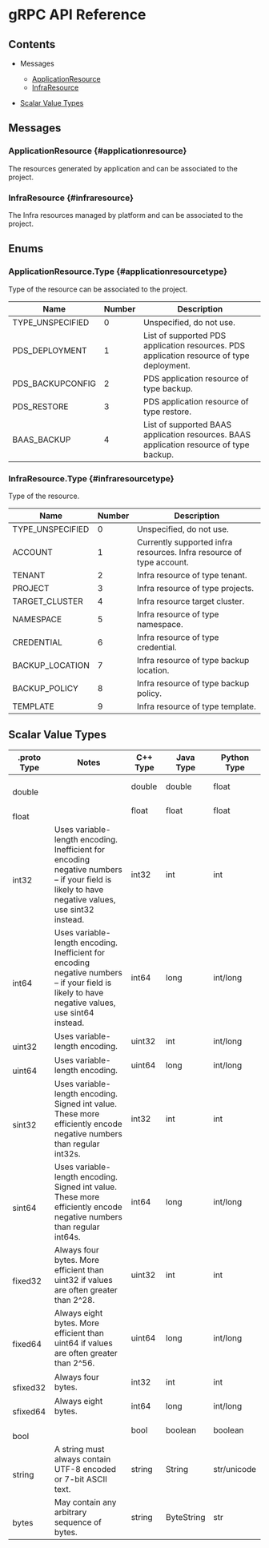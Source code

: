 [//]: # (Generated by grpc-framework using protoc-gen-doc)
[//]: # (Do not edit)

# gRPC API Reference

## Contents



- Messages
    - [ApplicationResource](#applicationresource)
    - [InfraResource](#infraresource)
  



- [Scalar Value Types](#scalar-value-types)



 <!-- end services -->

## Messages


### ApplicationResource {#applicationresource}
The resources generated by application and can be associated to the project.

 <!-- end HasFields -->


### InfraResource {#infraresource}
The Infra resources managed by platform and can be associated to the project.

 <!-- end HasFields -->
 <!-- end messages -->

## Enums


### ApplicationResource.Type {#applicationresourcetype}
Type of the resource can be associated to the project.

| Name | Number | Description |
| ---- | ------ | ----------- |
| TYPE_UNSPECIFIED | 0 | Unspecified, do not use. |
| PDS_DEPLOYMENT | 1 | List of supported PDS application resources. PDS application resource of type deployment. |
| PDS_BACKUPCONFIG | 2 | PDS application resource of type backup. |
| PDS_RESTORE | 3 | PDS application resource of type restore. |
| BAAS_BACKUP | 4 | List of supported BAAS application resources. BAAS application resource of type backup. |




### InfraResource.Type {#infraresourcetype}
Type of the resource.

| Name | Number | Description |
| ---- | ------ | ----------- |
| TYPE_UNSPECIFIED | 0 | Unspecified, do not use. |
| ACCOUNT | 1 | Currently supported infra resources. Infra resource of type account. |
| TENANT | 2 | Infra resource of type tenant. |
| PROJECT | 3 | Infra resource of type projects. |
| TARGET_CLUSTER | 4 | Infra resource target cluster. |
| NAMESPACE | 5 | Infra resource of type namespace. |
| CREDENTIAL | 6 | Infra resource of type credential. |
| BACKUP_LOCATION | 7 | Infra resource of type backup location. |
| BACKUP_POLICY | 8 | Infra resource of type backup policy. |
| TEMPLATE | 9 | Infra resource of type template. |


 <!-- end Enums -->
 <!-- end Files -->

## Scalar Value Types

| .proto Type | Notes | C++ Type | Java Type | Python Type |
| ----------- | ----- | -------- | --------- | ----------- |
| <div><h4 id="double" /></div><a name="double" /> double |  | double | double | float |
| <div><h4 id="float" /></div><a name="float" /> float |  | float | float | float |
| <div><h4 id="int32" /></div><a name="int32" /> int32 | Uses variable-length encoding. Inefficient for encoding negative numbers – if your field is likely to have negative values, use sint32 instead. | int32 | int | int |
| <div><h4 id="int64" /></div><a name="int64" /> int64 | Uses variable-length encoding. Inefficient for encoding negative numbers – if your field is likely to have negative values, use sint64 instead. | int64 | long | int/long |
| <div><h4 id="uint32" /></div><a name="uint32" /> uint32 | Uses variable-length encoding. | uint32 | int | int/long |
| <div><h4 id="uint64" /></div><a name="uint64" /> uint64 | Uses variable-length encoding. | uint64 | long | int/long |
| <div><h4 id="sint32" /></div><a name="sint32" /> sint32 | Uses variable-length encoding. Signed int value. These more efficiently encode negative numbers than regular int32s. | int32 | int | int |
| <div><h4 id="sint64" /></div><a name="sint64" /> sint64 | Uses variable-length encoding. Signed int value. These more efficiently encode negative numbers than regular int64s. | int64 | long | int/long |
| <div><h4 id="fixed32" /></div><a name="fixed32" /> fixed32 | Always four bytes. More efficient than uint32 if values are often greater than 2^28. | uint32 | int | int |
| <div><h4 id="fixed64" /></div><a name="fixed64" /> fixed64 | Always eight bytes. More efficient than uint64 if values are often greater than 2^56. | uint64 | long | int/long |
| <div><h4 id="sfixed32" /></div><a name="sfixed32" /> sfixed32 | Always four bytes. | int32 | int | int |
| <div><h4 id="sfixed64" /></div><a name="sfixed64" /> sfixed64 | Always eight bytes. | int64 | long | int/long |
| <div><h4 id="bool" /></div><a name="bool" /> bool |  | bool | boolean | boolean |
| <div><h4 id="string" /></div><a name="string" /> string | A string must always contain UTF-8 encoded or 7-bit ASCII text. | string | String | str/unicode |
| <div><h4 id="bytes" /></div><a name="bytes" /> bytes | May contain any arbitrary sequence of bytes. | string | ByteString | str |

